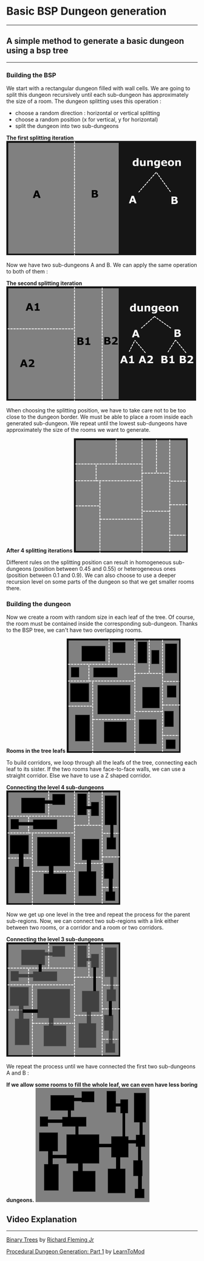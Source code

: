 # Basic BSP Dungeon generation

---

## A simple method to generate a basic dungeon using a bsp tree

---

### Building the BSP

We start with a rectangular dungeon filled with wall cells. We are going to split this dungeon recursively until each sub-dungeon has approximately the size of a room. The dungeon splitting uses this operation :  

* choose a random direction : horizontal or vertical splitting
* choose a random position (x for vertical, y for horizontal)
* split the dungeon into two sub-dungeons  

**The first splitting iteration**
![dungeon_bsp1](../../../../assets/images/articles/basic-bsp-dungeon-generation/dungeon_bsp1.png)  

Now we have two sub-dungeons A and B. We can apply the same operation to both of them :  

**The second splitting iteration**  
![dungeon_bsp2](../../../../assets/images/articles/basic-bsp-dungeon-generation/dungeon_bsp2.png)  

When choosing the splitting position, we have to take care not to be too close to the dungeon border. We must be able to place a room inside each generated sub-dungeon. We repeat until the lowest sub-dungeons have approximately the size of the rooms we want to generate.  

**After 4 splitting iterations**
![dungeon_bsp3](../../../../assets/images/articles/basic-bsp-dungeon-generation/dungeon_bsp3.png)  

Different rules on the splitting position can result in homogeneous sub-dungeons (position between 0.45 and 0.55) or heterogeneous ones (position between 0.1 and 0.9). We can also choose to use a deeper recursion level on some parts of the dungeon so that we get smaller rooms there.  

### Building the dungeon

Now we create a room with random size in each leaf of the tree. Of course, the room must be contained inside the corresponding sub-dungeon. Thanks to the BSP tree, we can't have two overlapping rooms.  

**Rooms in the tree leafs**
![dungeon_bsp4](../../../../assets/images/articles/basic-bsp-dungeon-generation/dungeon_bsp4.png)  

To build corridors, we loop through all the leafs of the tree, connecting each leaf to its sister. If the two rooms have face-to-face walls, we can use a straight corridor. Else we have to use a Z shaped corridor.  

**Connecting the level 4 sub-dungeons**
![dungeon_bsp5](../../../../assets/images/articles/basic-bsp-dungeon-generation/dungeon_bsp5.png)  

Now we get up one level in the tree and repeat the process for the parent sub-regions. Now, we can connect two sub-regions with a link either between two rooms, or a corridor and a room or two corridors.  

**Connecting the level 3 sub-dungeons**
![dungeon_bsp6](../../../../assets/images/articles/basic-bsp-dungeon-generation/dungeon_bsp6.png)  

We repeat the process until we have connected the first two sub-dungeons A and B :  

**If we allow some rooms to fill the whole leaf, we can even have less boring dungeons.**
![dungeon_bsp7](../../../../assets/images/articles/basic-bsp-dungeon-generation/dungeon_bsp7.png)

## Video Explanation

---

[Binary Trees](http://www.youtube.com/watch?v=S5y3ES4Rvkk) by [Richard Fleming Jr](http://www.youtube.com/channel/UCVtiyi-I-bc12ddVouNBNfQ)

[Procedural Dungeon Generation: Part 1](http://www.youtube.com/watch?v=UFrF2-U_VTs) by [LearnToMod](http://www.youtube.com/channel/UCp19G1Eo1vX4NWTaMxerawg)

